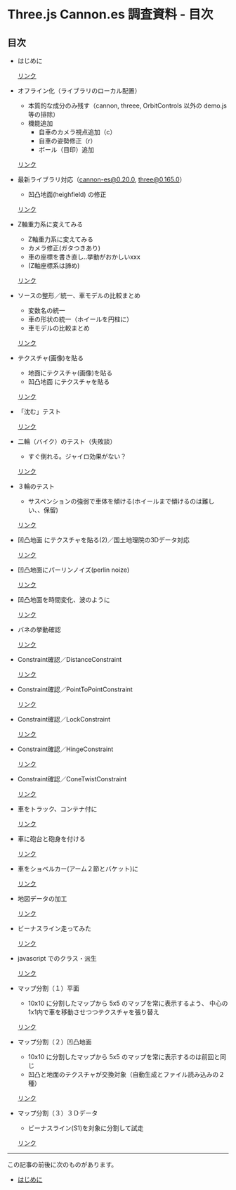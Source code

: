 # Three.js Cannon.es 調査資料 - 目次

## 目次

- はじめに

  [リンク](001.md)

- オフライン化（ライブラリのローカル配置）
  - 本質的な成分のみ残す（cannon, threee, OrbitControls 以外の demo.js 等の排除）
  - 機能追加
    - 自車のカメラ視点追加（c）
    - 自車の姿勢修正（r）
    - ボール（目印）追加

  [リンク](002.md)

- 最新ライブラリ対応（cannon-es@0.20.0, three@0.165.0）
  - 凹凸地面(heighfield) の修正

  [リンク](003.md)

- Z軸重力系に変えてみる
  - Z軸重力系に変えてみる
  - カメラ修正(ガタつきあり)
  - 車の座標を書き直し..挙動がおかしいxxx
  - (Z軸座標系は諦め)

  [リンク](004.md)

- ソースの整形／統一、車モデルの比較まとめ
  - 変数名の統一
  - 車の形状の統一（ホイールを円柱に）
  - 車モデルの比較まとめ

  [リンク](005.md)

- テクスチャ(画像)を貼る
  - 地面にテクスチャ(画像)を貼る
  - 凹凸地面 にテクスチャを貼る

  [リンク](006.md)

- 「沈む」テスト

  [リンク](008.md)

- 二輪（バイク）のテスト（失敗談）
  - すぐ倒れる。ジャイロ効果がない？

  [リンク](009.md)

- ３輪のテスト
  - サスペンションの強弱で車体を傾ける(ホイールまで傾けるのは難しい、、保留)

  [リンク](010.md)

- 凹凸地面 にテクスチャを貼る(2)／国土地理院の3Dデータ対応

  [リンク](011.md)

- 凹凸地面にパーリンノイズ(perlin noize)

  [リンク](012.md)

- 凹凸地面を時間変化、波のように

  [リンク](013.md)

- バネの挙動確認

  [リンク](014.md)

- Constraint確認／DistanceConstraint

  [リンク](015.md)

- Constraint確認／PointToPointConstraint

  [リンク](016.md)

- Constraint確認／LockConstraint

  [リンク](017.md)

- Constraint確認／HingeConstraint

  [リンク](018.md)

- Constraint確認／ConeTwistConstraint

  [リンク](019.md)

- 車をトラック、コンテナ付に

  [リンク](020.md)

- 車に砲台と砲身を付ける

  [リンク](021.md)

- 車をショベルカー(アーム２節とバケット)に

  [リンク](022.md)

- 地図データの加工

  [リンク](023.md)

- ビーナスライン走ってみた

  [リンク](024.md)

- javascript でのクラス・派生

  [リンク](025.md)

- マップ分割（１）平面
  - 10x10 に分割したマップから 5x5 のマップを常に表示するよう、
    中心の1x1内で車を移動させつつテクスチャを張り替え

  [リンク](026.md)

- マップ分割（２）凹凸地面
  - 10x10 に分割したマップから 5x5 のマップを常に表示するのは前回と同じ
  - 凹凸と地面のテクスチャが交換対象（自動生成とファイル読み込みの２種）

  [リンク](027.md)

- マップ分割（３）３Ｄデータ
  - ビーナスライン(S1)を対象に分割して試走

  [リンク](028.md)


------------------------------------------------------------

この記事の前後に次のものがあります。

- [はじめに](001.md)


<!--

- [オフライン化（ライブラリのローカル配置）](002.md)
- [最新ライブラリ対応（cannon-es@0.20.0, three@0.165.0）](003.md)

- [Z軸重力系に変えてみる](004.md)

- [ソースの整形／統一、車モデルの比較まとめ](005.md)

- [テクスチャ(画像)を貼る](006.md)
- [凹凸地面 にテクスチャを貼る(2)／国土地理院の3Dデータ対応](011.md)
- [地図データの加工](023.md)
- [ビーナスライン走ってみた](024.md)

- [二輪（バイク）のテスト（失敗談）](009.md)
- [３輪のテスト](010.md)

- [凹凸地面にパーリンノイズ(perlin noize)](012.md)
- [凹凸地面を時間変化、波のように](013.md)

- [バネの挙動確認](014.md)
- [Constraint確認／DistanceConstraint](015.md)
- [Constraint確認／PointToPointConstraint](016.md)
- [Constraint確認／LockConstraint](017.md)
- [Constraint確認／HingeConstraint](018.md)
- [Constraint確認／ConeTwistConstraint](019.md)

- [車をトラック、コンテナ付に](020.md)
- [車に砲台と砲身を付ける](021.md)
- [車をショベルカー(アーム２節とバケット)に](022.md)

- [javascript でのクラス・派生](025.md)

- マップ分割（１）平面(026.md)
- マップ分割（２）凹凸地面(027.md)
- マップ分割（３）３Ｄデータ(028.md)

-->